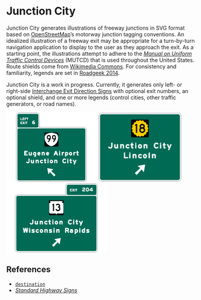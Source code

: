 # Junction City

Junction City generates illustrations of freeway junctions in SVG format based on [OpenStreetMap](https://www.openstreetmap.org/)’s motorway junction tagging conventions. An idealized illustration of a freeway exit may be appropriate for a turn-by-turn navigation application to display to the user as they approach the exit. As a starting point, the illustrations attempt to adhere to the _[Manual on Uniform Traffic Control Devices](https://mutcd.fhwa.dot.gov/)_ (MUTCD) that is used throughout the United States. Route shields come from [Wikimedia Commons](https://commons.wikimedia.org/wiki/Category:Diagrams_of_road_signs_of_the_United_States). For consistency and familiarity, legends are set in [Roadgeek 2014](https://github.com/sammdot/roadgeek-fonts/).

Junction City is a work in progress. Currently, it generates only left- or right-side [Interchange Exit Direction Signs](https://mutcd.fhwa.dot.gov/htm/2003r1/part2/fig2e-20_longdesc.htm) with optional exit numbers, an optional shield, and one or more legends (control cities, other traffic generators, or road names).

<img src="img/oregon.png" width="238"> <img src="img/kansas.png" width="222"> <img src="img/wisconsin.png" width="264">

## References

* [`destination`](https://wiki.openstreetmap.org/wiki/Key:destination)
* _[Standard Highway Signs](https://mutcd.fhwa.dot.gov/ser-shs_millennium_eng.htm)_
